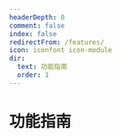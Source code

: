 ```yaml
---
headerDepth: 0
comment: false
index: false
redirectFrom: /features/
icon: iconfont icon-module
dir:
  text: 功能指南
  order: 1
---
```


# 功能指南

<AutoCatalog />
